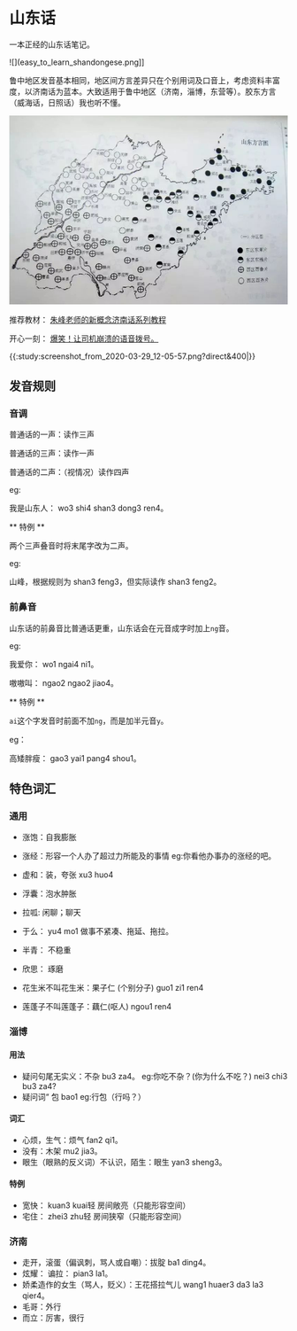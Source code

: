 # 山东话

一本正经的山东话笔记。

![](easy_to_learn_shandongese.png]]

鲁中地区发音基本相同，地区间方言差异只在个别用词及口音上，考虑资料丰富度，以济南话为蓝本。大致适用于鲁中地区（济南，淄博，东营等）。胶东方言（威海话，日照话）我也听不懂。

![](shandong_dialect.jpg)

推荐教材： [朱峰老师的新概念济南话系列教程](https://www.youtube.com/playlist?list=PLjtjlzVJ_bcecVz46mqKmNyc58ePQ3Ehf)

开心一刻： [爆笑！让司机崩溃的语音拨号。](https://www.bilibili.com/video/BV1Yx411A7i5/)

{{:study:screenshot_from_2020-03-29_12-05-57.png?direct&400|}}

## 发音规则

### 音调

普通话的一声：读作三声

普通话的三声：读作一声


普通话的二声：（视情况）读作四声


eg:

我是山东人： wo3 shi4 shan3 dong3 ren4。

** 特例 **

两个三声叠音时将末尾字改为二声。

eg:

山峰，根据规则为 shan3 feng3，但实际读作 shan3 feng2。


### 前鼻音

山东话的前鼻音比普通话更重，山东话会在元音成字时加上`ng`音。

eg:

我爱你： wo1 ngai4 ni1。

嗷嗷叫： ngao2 ngao2 jiao4。


** 特例 **

`ai`这个字发音时前面不加`ng`，而是加半元音`y`。

eg：

高矮胖瘦： gao3 yai1 pang4 shou1。

## 特色词汇

### 通用

* 涨饱：自我膨胀
* 涨经：形容一个人办了超过力所能及的事情 eg:你看他办事办的涨经的吧。
* 虚和：装，夸张 xu3 huo4
* 浮囊：泡水肿胀
* 拉呱: 闲聊；聊天
* 于么： yu4 mo1 做事不紧凑、拖延、拖拉。
* 半青： 不稳重
* 欣思： 琢磨

* 花生米不叫花生米：果子仁 (个别分子) guo1 zi1 ren4
* 莲蓬子不叫莲蓬子：藕仁(呕人) ngou1 ren4

### 淄博
#### 用法

* 疑问句尾无实义：不杂 bu3 za4。 eg:你吃不杂？(你为什么不吃？) nei3 chi3 bu3 za4?
* 疑问词“ 包 bao1 eg:行包（行吗？）

#### 词汇

* 心烦，生气：烦气 fan2 qi1。
* 没有：木架 mu2 jia3。
* 眼生（眼熟的反义词）不认识，陌生：眼生 yan3 sheng3。

#### 特例

* 宽快： kuan3 kuai轻 房间敞亮（只能形容空间）
* 宅住： zhei3 zhu轻 房间狭窄（只能形容空间）


### 济南

* 走开，滚蛋（偏讽刺，骂人或自嘲）：拔腚 ba1 ding4。
* 炫耀： 谝拉： pian3 la1。
* 娇柔造作的女生（骂人，贬义）：王花搭拉气儿 wang1 huaer3 da3 la3 qier4。
* 毛哥：外行
* 而立：厉害，很行

